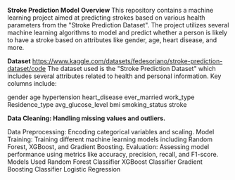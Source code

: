 **Stroke Prediction Model**
**Overview**
This repository contains a machine learning project aimed at predicting strokes based on various health parameters from the "Stroke Prediction Dataset". The project utilizes several machine learning algorithms to model and predict whether a person is likely to have a stroke based on attributes like gender, age, heart disease, and more.

**Dataset**
https://www.kaggle.com/datasets/fedesoriano/stroke-prediction-dataset/code
The dataset used is the "Stroke Prediction Dataset" which includes several attributes related to health and personal information. Key columns include:

gender
age
hypertension
heart_disease
ever_married
work_type
Residence_type
avg_glucose_level
bmi
smoking_status
stroke


**Data Cleaning: Handling missing values and outliers.**

Data Preprocessing: Encoding categorical variables and scaling.
Model Training: Training different machine learning models including Random Forest, XGBoost, and Gradient Boosting.
Evaluation: Assessing model performance using metrics like accuracy, precision, recall, and F1-score.
Models Used
Random Forest Classifier
XGBoost Classifier
Gradient Boosting Classifier
Logistic Regression
